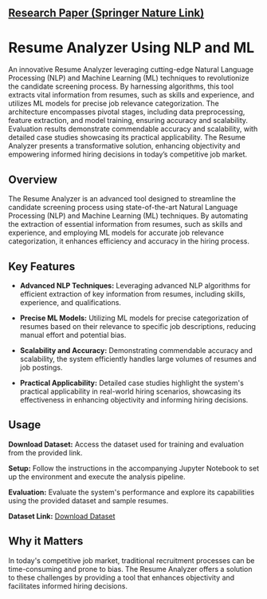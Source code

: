 ## [Research Paper (Springer Nature Link)](https://link.springer.com/chapter/10.1007/978-981-97-9762-2_2)

# Resume Analyzer Using NLP and ML

An innovative Resume Analyzer leveraging cutting-edge Natural Language Processing (NLP) and Machine Learning (ML) techniques to revolutionize the candidate screening process. By harnessing algorithms, this tool extracts vital information from resumes, such as skills and experience, and utilizes ML models for precise job relevance categorization. The architecture encompasses pivotal stages, including data preprocessing, feature extraction, and model training, ensuring accuracy and scalability. Evaluation results demonstrate commendable accuracy and scalability, with detailed case studies showcasing its practical applicability. The Resume Analyzer presents a transformative solution, enhancing objectivity and empowering informed hiring decisions in today’s competitive job market.

## Overview

The Resume Analyzer is an advanced tool designed to streamline the candidate screening process using state-of-the-art Natural Language Processing (NLP) and Machine Learning (ML) techniques. By automating the extraction of essential information from resumes, such as skills and experience, and employing ML models for accurate job relevance categorization, it enhances efficiency and accuracy in the hiring process.

## Key Features

- **Advanced NLP Techniques:** Leveraging advanced NLP algorithms for efficient extraction of key information from resumes, including skills, experience, and qualifications.
  
- **Precise ML Models:** Utilizing ML models for precise categorization of resumes based on their relevance to specific job descriptions, reducing manual effort and potential bias.
  
- **Scalability and Accuracy:** Demonstrating commendable accuracy and scalability, the system efficiently handles large volumes of resumes and job postings.
  
- **Practical Applicability:** Detailed case studies highlight the system's practical applicability in real-world hiring scenarios, showcasing its effectiveness in enhancing objectivity and informing hiring decisions.

## Usage

**Download Dataset:** Access the dataset used for training and evaluation from the provided link.

**Setup:** Follow the instructions in the accompanying Jupyter Notebook to set up the environment and execute the analysis pipeline.

**Evaluation:** Evaluate the system's performance and explore its capabilities using the provided dataset and sample resumes.

**Dataset Link:** [Download Dataset](https://drive.google.com/file/d/12Q7kE-wbab8w41zKRvkIRoyTXe2A641M/view?usp=sharing)

## Why it Matters

In today's competitive job market, traditional recruitment processes can be time-consuming and prone to bias. The Resume Analyzer offers a solution to these challenges by providing a tool that enhances objectivity and facilitates informed hiring decisions.
